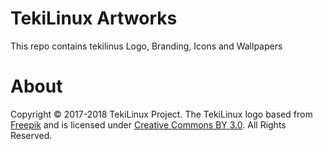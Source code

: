 # TekiLinux Artworks
This repo contains tekilinus Logo, Branding, Icons and Wallpapers

# About
Copyright © 2017-2018 TekiLinux Project. The TekiLinux logo based from [Freepik](http://www.freepik.com) and is licensed under [Creative Commons BY 3.0](http://creativecommons.org/licenses/by/3.0/). All Rights Reserved.
